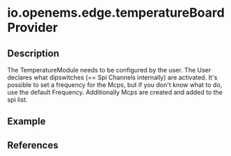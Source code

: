 # io.openems.edge.temperatureBoard Provider


## Description

The TemperatureModule needs to be configured by the user.
The User declares what dipswitches (== Spi Channels internally) are activated.
It's possible to set a frequency for the Mcps, but if you don't know what to do, use the default Frequency.
Additionally Mcps are created and added to the spi list.

## Example

## References

